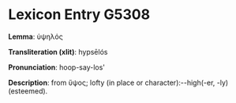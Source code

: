 # Lexicon Entry G5308

**Lemma**: ὑψηλός

**Transliteration (xlit)**: hypsēlós

**Pronunciation**: hoop-say-los'

**Description**:
from ὕψος; lofty (in place or character):--high(-er, -ly) (esteemed).
